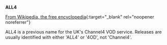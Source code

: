 **ALL4**<br>

[From Wikipedia, the free encyclopedia](<https://en.wikipedia.org/wiki/Channel_4_(VoD_service)>){:target="\_blank" rel="noopener noreferrer"}

ALL4 is a previous name for the UK's Channel4 VOD service. Releases are usually identified with either 'ALL4' or '4OD', not 'Channel4'.
